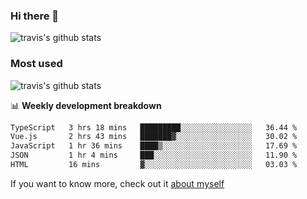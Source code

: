 ### Hi there 👋

<!--
**HondryTravis/HondryTravis** is a ✨ _special_ ✨ repository because its `README.md` (this file) appears on your GitHub profile.

Here are some ideas to get you started:

- 🔭 I’m currently working on ...
- 🌱 I’m currently learning ...
- 👯 I’m looking to collaborate on ...
- 🤔 I’m looking for help with ...
- 💬 Ask me about ...
- 📫 How to reach me: ...
- 😄 Pronouns: ...
- ⚡ Fun fact: ...
-->

![travis's github stats](https://github-readme-stats.vercel.app/api?username=HondryTravis&hide=stars)
### Most used
![travis's github stats](https://github-readme-stats.anuraghazra1.vercel.app/api/top-langs/?username=HondryTravis&layout=compact&hide_title=true)

📊 **Weekly development breakdown**

<!--START_SECTION:waka-->

```txt
TypeScript   3 hrs 18 mins   █████████░░░░░░░░░░░░░░░░   36.44 %
Vue.js       2 hrs 43 mins   ███████▓░░░░░░░░░░░░░░░░░   30.02 %
JavaScript   1 hr 36 mins    ████▒░░░░░░░░░░░░░░░░░░░░   17.69 %
JSON         1 hr 4 mins     ███░░░░░░░░░░░░░░░░░░░░░░   11.90 %
HTML         16 mins         ▓░░░░░░░░░░░░░░░░░░░░░░░░   03.03 %
```

<!--END_SECTION:waka-->

If you want to know more, check out it [about myself](https://hondrytravis.github.io/)
